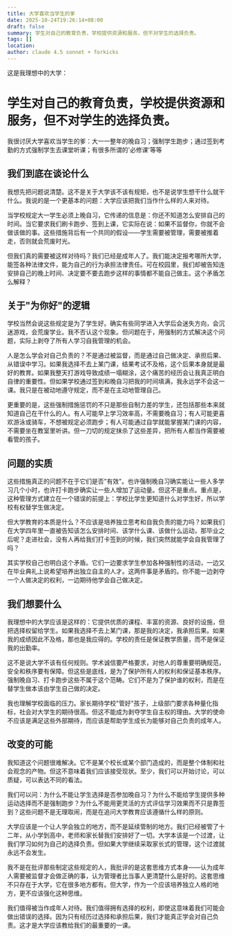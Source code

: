 ```yaml
---
title: 大学喜欢当学生的爹
date: 2025-10-24T19:26:14+08:00
draft: false
summary: 学生对自己的教育负责，学校提供资源和服务，但不对学生的选择负责。
tags: []
location:
author: claude 4.5 sonnet + forkicks
---
```

这是我理想中的大学：
# 学生对自己的教育负责，学校提供资源和服务，但不对学生的选择负责。

我很讨厌大学喜欢当学生的爹：大一一整年的晚自习；强制学生跑步；通过签到考勤的方式强制学生去课堂听课；有很多所谓的'必修课'等等

## 我们到底在谈论什么

我想先把问题说清楚。这不是关于大学该不该有规矩，也不是说学生想干什么就干什么。我说的是一个更基本的问题：大学应该把我们当作什么样的人来对待。

当学校规定大一学生必须上晚自习，它传递的信息是：你还不知道怎么安排自己的时间。当它要求我们刷卡跑步、签到上课，它实际在说：如果不监督你，你就不会做该做的事。这些措施背后有一个共同的假设——学生需要被管理，需要被推着走，否则就会荒废时光。

但我们真的需要被这样对待吗？我们已经是成年人了。我们能决定报考哪所大学，能签各种法律文件，能为自己的行为承担法律责任。可在校园里，我们却被告知连安排自己的晚上时间、决定要不要去跑步这样的事情都不能自己做主。这个矛盾怎么解释？

## 关于"为你好"的逻辑

学校当然会说这些规定是为了学生好。确实有些同学进入大学后会迷失方向，会沉迷游戏，会荒废学业。我不否认这个现象。但问题在于，用强制的方式解决这个问题，实际上剥夺了所有人学习自我管理的机会。

人是怎么学会对自己负责的？不是通过被监督，而是通过自己做决定、承担后果、从错误中学习。如果我选择不去上某门课，结果考试不及格，这个后果本身就是最好的教育。如果我整天打游戏导致成绩一塌糊涂，这个痛苦的经历会让我真正明白自律的重要性。但如果学校通过签到和晚自习把我的时间填满，我永远学不会这一课。我只是在被动地遵守规定，而不是在主动地管理自己。

更重要的是，这些强制措施惩罚的不只是那些自制力差的学生，还包括那些本来就知道自己在干什么的人。有人可能早上学习效率高，不需要晚自习；有人可能更喜欢游泳或骑车，不想被规定必须跑步；有人可能通过自学就能掌握某门课的内容，不需要坐在教室里听讲。但一刀切的规定抹杀了这些差异，把所有人都当作需要被看管的孩子。

## 问题的实质

这些措施真正的问题不在于它们是否"有效"。也许强制晚自习确实能让一些人多学习几个小时，也许打卡跑步确实让一些人增加了运动量。但这不是重点。重点是，这种管理方式建立在一个错误的前提上：学校比学生更知道什么对学生好，所以学校有权替学生做决定。

但大学教育的本质是什么？不应该是培养独立思考和自我负责的能力吗？如果我们在大学四年里一直被告知该怎么安排时间、该学什么课、该做什么运动，那毕业之后呢？走进社会，没有人再给我们打卡签到的时候，我们突然就能学会自我管理了吗？

其实学校自己也明白这个矛盾。它们一边要求学生参加各种强制性的活动，一边又在毕业典礼上说希望培养出独立自主的人才。这两件事是矛盾的。你不能一边剥夺一个人做决定的权利，一边期待他学会自己做决定。

## 我们想要什么

我理想中的大学应该是这样的：它提供优质的课程、丰富的资源、良好的设施，但把选择权留给学生。如果我选择不去上某门课，那是我的决定，我承担后果。如果我的成绩因此不及格，那也是我应得的。学校的责任是保证教学质量，而不是保证我的出勤率。

这不是说大学不该有任何规则。学术诚信要严格要求，对他人的尊重要明确规范，安全和秩序要有保障。但这些是底线，是为了保护所有人的权利和保证基本秩序。强制晚自习、打卡跑步这些不属于这个范畴。它们不是为了保护谁的权利，而是在替学生做本该由学生自己做的决定。

我也理解学校面临的压力。家长期待学校"管好"孩子，上级部门要求各种量化指标，社会对大学生的期待很高。但这不能成为剥夺学生自主权的理由。大学的使命不应该是满足这些外部期待，而应该是帮助学生成长为能够对自己负责的成年人。

## 改变的可能

我知道这个问题很难解决。它不是某个校长或某个部门造成的，而是整个体制和社会观念的产物。但这不意味着我们应该接受现状。至少，我们可以开始讨论，可以质疑，可以表达不同的看法。

我们可以问：为什么不能让学生选择是否参加晚自习？为什么不能给学生提供多种运动选择而不是强制跑步？为什么不能用更灵活的方式评估学习效果而不只是靠签到？这些问题不是无理取闹，而是在追问大学教育应该遵循什么样的原则。

大学应该是一个让人学会独立的地方，而不是延续管制的地方。我们已经被管了十二年，从小学到高中，老师和家长替我们安排好了一切。大学本该是一个过渡，让我们学习如何为自己的选择负责。但如果大学继续采取家长式的管理，这个过渡就永远不会发生。

我不是在批评那些制定这些规定的人，我批评的是这套思维方式本身——认为成年人需要被监督才会做正确的事，认为管理者比当事人更清楚什么是好的。这套思维不只存在于大学，它在很多地方都有。但大学，作为一个应该培养独立人格的地方，更不应该强化这种思维。

我们值得被当作成年人对待。我们值得拥有选择的权利，即使这意味着我们可能会做出错误的选择。因为只有经历过选择和承担后果，我们才能真正学会对自己负责。这才是大学应该教给我们的最重要的一课。